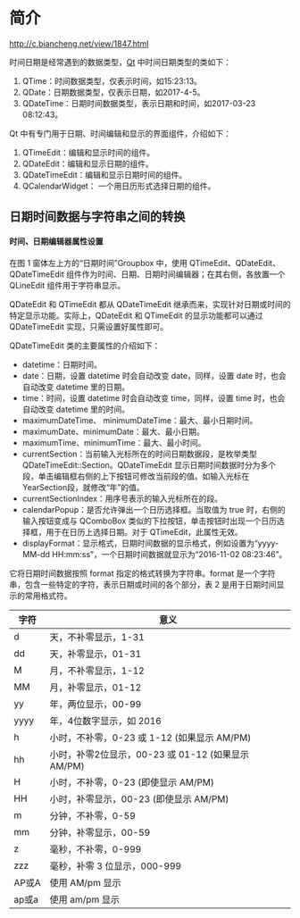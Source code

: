 # 简介

http://c.biancheng.net/view/1847.html

时间日期是经常遇到的数据类型，[Qt](http://c.biancheng.net/qt/) 中时间日期类型的类如下：

1. QTime：时间数据类型，仅表示时间，如15:23:13。
2. QDate：日期数据类型，仅表示日期，如2017-4-5。
3. QDateTime：日期时间数据类型，表示日期和时间，如2017-03-23 08:12:43。


Qt 中有专门用于日期、时间编辑和显示的界面组件，介绍如下：

1. QTimeEdit：编辑和显示时间的组件。
2. QDateEdit：编辑和显示日期的组件。
3. QDateTimeEdit：编辑和显示日期时间的组件。
4. QCalendarWidget： 一个用日历形式选择日期的组件。



## 日期时间数据与字符串之间的转换

#### 时间、日期编辑器属性设置

在图 1 窗体左上方的“日期时间”Groupbox 中，使用 QTimeEdit、QDateEdit、QDateTimeEdit 组件作为时间、日期、日期时间编辑器；在其右侧，各放置一个 QLineEdit 组件用于字符串显示。

QDateEdit 和 QTimeEdit 都从 QDateTimeEdit 继承而来，实现针对日期或时间的特定显示功能。实际上，QDateEdit 和 QTimeEdit 的显示功能都可以通过 QDateTimeEdit 实现，只需设置好属性即可。

QDateTimeEdit 类的主要属性的介绍如下：

- datetime：日期时间。
- date：日期，设置 datetime 时会自动改变 date，同样，设置 date 时，也会自动改变 datetime 里的日期。
- time：时间，设置 datetime 时会自动改变 time，同样，设置 time 时，也会自动改变 datetime 里的时间。
- maximumDateTime、 minimumDateTime：最大、最小日期时间。
- maximumDate、minimumDate：最大、最小日期。
- maximumTime、minimumTime：最大、最小时间。
- currentSection：当前输入光标所在的时间日期数据段，是枚举类型 QDateTimeEdit::Section。QDateTimeEdit 显示日期时间数据时分为多个段，单击编辑框右侧的上下按钮可修改当前段的值。如输入光标在YearSection段，就修改“年”的值。
- currentSectionIndex：用序号表示的输入光标所在的段。
- calendarPopup：是否允许弹出一个日历选择框。当取值为 true 时，右侧的输入按钮变成与 QComboBox 类似的下拉按钮，单击按钮时出现一个日历选择框，用于在日历上选择日期。对于 QTimeEdit，此属性无效。
- displayFormat：显示格式，日期时间数据的显示格式，例如设置为“yyyy-MM-dd HH:mm:ss”，一个日期时间数据就显示为“2016-11-02 08:23:46”。



它将日期时间数据按照 format 指定的格式转换为字符串。format 是一个字符串，包含一些特定的字符，表示日期或时间的各个部分，表 2 是用于日期时间显示的常用格式符。



| 字符  | 意义                                               |
| ----- | -------------------------------------------------- |
| d     | 天，不补零显示，1-31                               |
| dd    | 天，补零显示，01-31                                |
| M     | 月，不补零显示，1-12                               |
| MM    | 月，补零显示，01-12                                |
| yy    | 年，两位显示，00-99                                |
| yyyy  | 年，4位数字显示，如 2016                           |
| h     | 小时，不补零，0-23 或 1-12 (如果显示 AM/PM)        |
| hh    | 小时，补零2位显示，00-23 或 01-12 (如果显示 AM/PM) |
| H     | 小时，不补零，0-23 (即使显示 AM/PM)                |
| HH    | 小时，补零显示，00-23 (即使显示 AM/PM)             |
| m     | 分钟，不补零，0-59                                 |
| mm    | 分钟，补零显示，00-59                              |
| z     | 毫秒，不补零，0-999                                |
| zzz   | 毫秒，补零 3 位显示，000-999                       |
| AP或A | 使用 AM/pm 显示                                    |
| ap或a | 使用 am/pm 显示                                    |
